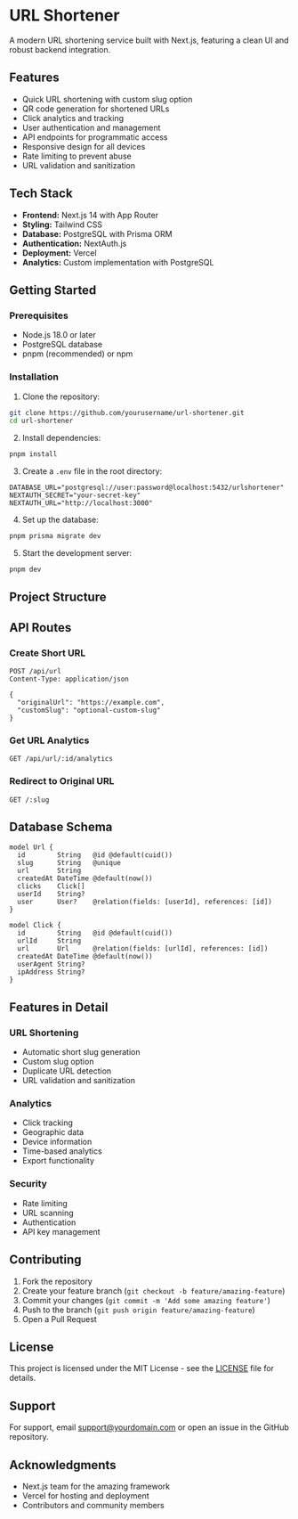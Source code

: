 # URL Shortener

A modern URL shortening service built with Next.js, featuring a clean UI and robust backend integration.

## Features

- Quick URL shortening with custom slug option
- QR code generation for shortened URLs
- Click analytics and tracking
- User authentication and management
- API endpoints for programmatic access
- Responsive design for all devices
- Rate limiting to prevent abuse
- URL validation and sanitization

## Tech Stack

- **Frontend:** Next.js 14 with App Router
- **Styling:** Tailwind CSS
- **Database:** PostgreSQL with Prisma ORM
- **Authentication:** NextAuth.js
- **Deployment:** Vercel
- **Analytics:** Custom implementation with PostgreSQL

## Getting Started

### Prerequisites

- Node.js 18.0 or later
- PostgreSQL database
- pnpm (recommended) or npm

### Installation

1. Clone the repository:
```bash
git clone https://github.com/yourusername/url-shortener.git
cd url-shortener
```

2. Install dependencies:
```bash
pnpm install
```

3. Create a `.env` file in the root directory:
```env
DATABASE_URL="postgresql://user:password@localhost:5432/urlshortener"
NEXTAUTH_SECRET="your-secret-key"
NEXTAUTH_URL="http://localhost:3000"
```

4. Set up the database:
```bash
pnpm prisma migrate dev
```

5. Start the development server:
```bash
pnpm dev
```

## Project Structure


## API Routes

### Create Short URL
```http
POST /api/url
Content-Type: application/json

{
  "originalUrl": "https://example.com",
  "customSlug": "optional-custom-slug"
}
```

### Get URL Analytics
```http
GET /api/url/:id/analytics
```

### Redirect to Original URL
```http
GET /:slug
```

## Database Schema

```prisma
model Url {
  id        String   @id @default(cuid())
  slug      String   @unique
  url       String
  createdAt DateTime @default(now())
  clicks    Click[]
  userId    String?
  user      User?    @relation(fields: [userId], references: [id])
}

model Click {
  id        String   @id @default(cuid())
  urlId     String
  url       Url      @relation(fields: [urlId], references: [id])
  createdAt DateTime @default(now())
  userAgent String?
  ipAddress String?
}
```

## Features in Detail

### URL Shortening
- Automatic short slug generation
- Custom slug option
- Duplicate URL detection
- URL validation and sanitization

### Analytics
- Click tracking
- Geographic data
- Device information
- Time-based analytics
- Export functionality

### Security
- Rate limiting
- URL scanning
- Authentication
- API key management

## Contributing

1. Fork the repository
2. Create your feature branch (`git checkout -b feature/amazing-feature`)
3. Commit your changes (`git commit -m 'Add some amazing feature'`)
4. Push to the branch (`git push origin feature/amazing-feature`)
5. Open a Pull Request

## License

This project is licensed under the MIT License - see the [LICENSE](LICENSE) file for details.

## Support

For support, email support@yourdomain.com or open an issue in the GitHub repository.

## Acknowledgments

- Next.js team for the amazing framework
- Vercel for hosting and deployment
- Contributors and community members
